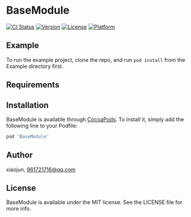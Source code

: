 # BaseModule

[![CI Status](https://img.shields.io/travis/xiaojun/BaseModule.svg?style=flat)](https://travis-ci.org/xiaojun/BaseModule)
[![Version](https://img.shields.io/cocoapods/v/BaseModule.svg?style=flat)](https://cocoapods.org/pods/BaseModule)
[![License](https://img.shields.io/cocoapods/l/BaseModule.svg?style=flat)](https://cocoapods.org/pods/BaseModule)
[![Platform](https://img.shields.io/cocoapods/p/BaseModule.svg?style=flat)](https://cocoapods.org/pods/BaseModule)

## Example

To run the example project, clone the repo, and run `pod install` from the Example directory first.

## Requirements

## Installation

BaseModule is available through [CocoaPods](https://cocoapods.org). To install
it, simply add the following line to your Podfile:

```ruby
pod 'BaseModule'
```

## Author

xiaojun, 961721716@qq.com

## License

BaseModule is available under the MIT license. See the LICENSE file for more info.
